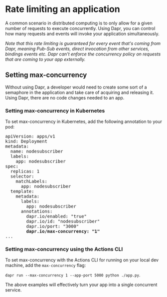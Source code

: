 # Rate limiting an application

A common scenario in distributed computing is to only allow for a given number of requests to execute concurrently.
Using Dapr, you can control how many requests and events will invoke your application simultaneously.

*Note that this rate limiting is guaranteed for every event that's coming from Dapr, meaning Pub-Sub events, direct invocation from other services, bindings events etc. Dapr can't enforce the concurrency policy on requests that are coming to your app externally.*

## Setting max-concurrency

Without using Dapr, a developer would need to create some sort of a semaphore in the application and take care of acquiring and releasing it.
Using Dapr, there are no code changes needed to an app.

### Setting max-concurrency in Kubernetes

To set max-concurrency in Kubernetes, add the following annotation to your pod:

<pre>
apiVersion: apps/v1
kind: Deployment
metadata:
  name: nodesubscriber
  labels:
    app: nodesubscriber
spec:
  replicas: 1
  selector:
    matchLabels:
      app: nodesubscriber
  template:
    metadata:
      labels:
        app: nodesubscriber
      annotations:
        dapr.io/enabled: "true"
        dapr.io/id: "nodesubscriber"
        dapr.io/port: "3000"
        <b>dapr.io/max-concurrency: "1"</b>
...
</pre>

### Setting max-concurrency using the Actions CLI

To set max-concurrency with the Actions CLI for running on your local dev machine, add the `max-concurrency` flag:

`dapr run --max-concurrency 1 --app-port 5000 python ./app.py`.

The above examples will effectively turn your app into a single concurrent service.
